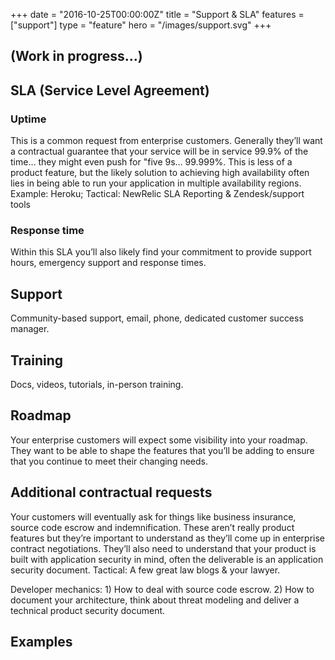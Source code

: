 +++
date = "2016-10-25T00:00:00Z"
title = "Support & SLA"
features = ["support"]
type = "feature"
hero = "/images/support.svg"
+++

## (Work in progress…)
## SLA (Service Level Agreement)
### Uptime
This is a common request from enterprise customers. Generally they’ll want a contractual guarantee that your service will be in service 99.9% of the time… they might even push for "five 9s… 99.999%. This is less of a product feature, but the likely solution to achieving high availability often lies in being able to run your application in multiple availability regions. Example: Heroku; Tactical: NewRelic SLA Reporting & Zendesk/support tools

### Response time
Within this SLA you’ll also likely find your commitment to provide support hours, emergency support and response times.

## Support
Community-based support, email, phone, dedicated customer success manager.

## Training
Docs, videos, tutorials, in-person training.

## Roadmap
Your enterprise customers will expect some visibility into your roadmap. They want to be able to shape the features that you’ll be adding to ensure that you continue to meet their changing needs.

## Additional contractual requests
Your customers will eventually ask for things like business insurance, source code escrow and indemnification. These aren’t really product features but they’re important to understand as they’ll come up in enterprise contract negotiations. They’ll also need to understand that your product is built with application security in mind, often the deliverable is an application security document. Tactical: A few great law blogs & your lawyer.

Developer mechanics: 1) How to deal with source code escrow. 2) How to document your architecture, think about threat modeling and deliver a technical product security document.

## Examples
